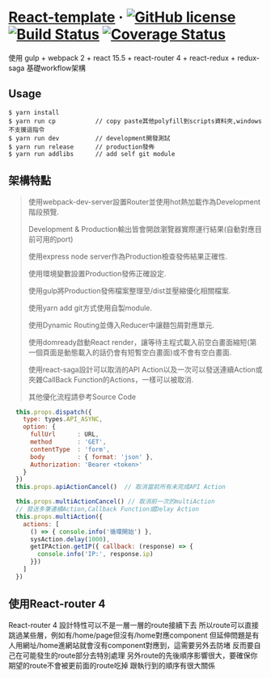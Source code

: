 # [React-template](https://github.com/totofish/react-template) &middot; [![GitHub license](https://img.shields.io/badge/license-MIT-blue.svg)](https://raw.githubusercontent.com/totofish/react-template/master/LICENSE) [![Build Status](https://travis-ci.org/totofish/react-template.svg?branch=master)](https://travis-ci.org/totofish/react-template) [![Coverage Status](https://coveralls.io/repos/github/totofish/react-template/badge.svg?branch=master)](https://coveralls.io/github/totofish/react-template?branch=master)

使用 gulp + webpack 2 + react 15.5 + react-router 4 + react-redux + redux-saga 基礎workflow架構



## Usage

```shell
$ yarn install
$ yarn run cp           // copy paste其他polyfill到scripts資料夾,windows不支援這指令
$ yarn run dev          // development開發測試
$ yarn run release      // production發佈
$ yarn run addlibs      // add self git module
```

## 架構特點
> 使用webpack-dev-server設置Router並使用hot熱加載作為Development階段預覽.
>
> Development & Production輸出皆會開啟瀏覽器實際運行結果(自動對應目前可用的port)
>
> 使用express node server作為Production檢查發佈結果正確性.
>
> 使用環境變數設置Production發佈正確設定.
>
> 使用gulp將Production發佈檔案整理至/dist並壓縮優化相關檔案.
>
> 使用yarn add git方式使用自製module.
>
> 使用Dynamic Routing並傳入Reducer中讓麵包屑對應單元.
>
> 使用domready啟動React render，讓等待主程式載入前空白畫面縮短(第一個頁面是動態載入的話仍會有短暫空白畫面)或不會有空白畫面.
>
> 使用react-saga設計可以取消的API Action以及一次可以發送連續Action或夾雜CallBack Function的Actions，一樣可以被取消.
>
> 其他優化流程請參考Source Code


```javascript
  this.props.dispatch({
    type: types.API_ASYNC,
    option: {
      fullUrl      : URL,
      method       : 'GET',
      contentType  : 'form',
      body         : { format: 'json' },
      Authorization: 'Bearer <token>'
    }
  })
  this.props.apiActionCancel()  // 取消當前所有未完成API Action

  this.props.multiActionCancel() // 取消前一次的multiAction
  // 發送多筆連續Action,Callback Function或Delay Action
  this.props.multiAction({
    actions: [
      () => { console.info('循環開始') },
      sysAction.delay(1000),
      getIPAction.getIP({ callback: (response) => {
        console.info('IP:', response.ip)
      }})
    ]
  })
```

## 使用React-router 4
React-router 4 設計特性可以不是一層一層的route接續下去
所以route可以直接跳過某些層，例如有/home/page但沒有/home對應component
但延伸問題是有人用網址/home進網站就會沒有component對應到，這需要另外去防堵
反而要自己在可能發生的route部分去特別處理
另外route的先後順序影響很大，要確保你期望的route不會被更前面的route吃掉
跟執行到的順序有很大關係